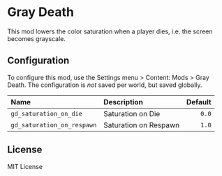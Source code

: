 Gray Death
==========

This mod lowers the color saturation when a player dies, i.e. the screen becomes grayscale.

## Configuration

To configure this mod, use the Settings menu > Content: Mods > Gray Death. The configuration is _not_ saved per world, but saved globally.

|            Name            |      Description      |  Default |
|:-------------------------- |:--------------------- | --------:|
| `gd_saturation_on_die`     | Saturation on Die     |    `0.0` |
| `gd_saturation_on_respawn` | Saturation on Respawn |    `1.0` |

## License

MIT License
